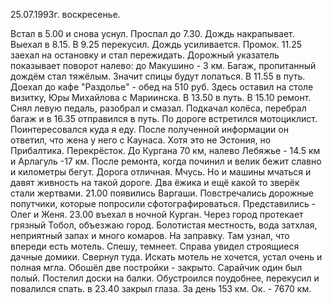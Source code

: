 25.07.1993г. воскресенье.

Встал в 5.00 и снова уснул. Проспал до 7.30. Дождь накрапывает. Выехал в 8.15. В 9.25 перекусил.
   Дождь усиливается. Промок.
   11.25 заехал на остановку и стал пережидать. Дорожный указатель показывает поворот налево: до Макушино - 3 км.  Багаж, пропитанный дождём стал тяжёлым. Значит спицы будут лопаться.
   В 11.55 в путь. 
Доехал до кафе "Раздолье" - обед на 510 руб. Здесь оставил на столе визитку, Юры Михайлова с Мариинска. В 13.50 в путь.
   В 15.10 ремонт. Снял левую педаль, разобрал и смазал. Подкачал колёса, перебрал багаж и в 16.35 отправился в путь.
   По дороге встретился мотоциклист. Поинтересовался куда я еду. После полученной информации он ответил, что жена у него с Каунаса. Хотя это не Эстония, но Прибалтика. Перекрёсток. До Кургана 70 км, налево Лебяжье - 14.5 км и Арлагуль -17 км.
    После ремонта, когда починил и велик бежит славно и километры бегут. Дорога отличная. Мчусь. Но и машины мчаться и давят живность на такой дороге. Два ёжика и ещё какой то зверёк стали жертвами.
   21.00 появились Варгаши. Повстречались дорожные попутчики, которые попросили сфотографироваться. Представились - Олег и Женя. 
    23.00 въехал в ночной Курган. Через город протекает грязный Тобол, объезжаю город. Болотистая местность, вода затхлая, неприятный запах и много комаров. На заправку. Там узнал, что впереди есть мотель. Спешу, темнеет. Справа увидел строящиеся дачные домики. Свернул туда. Искать мотель не хочется, устал очень и полная мгла. Обошёл две постройки - закрыто. Сарайчик один был полый. Постелил доски на балки. Обустроился поудобнее, перекусил и повалился спать. 
в 23.40 закрыл глаза.
   За день 153 км. Ок. - 7670 км.
